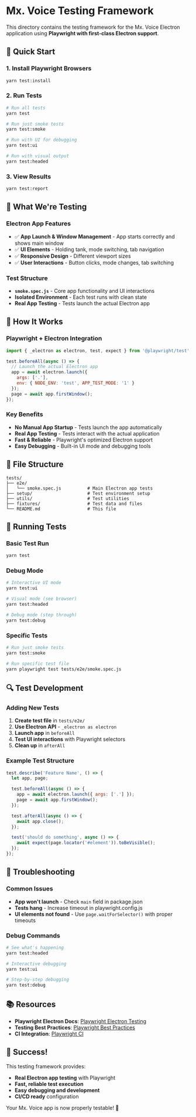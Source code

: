 # Mx. Voice Testing Framework

This directory contains the testing framework for the Mx. Voice Electron application using **Playwright with first-class Electron support**.

## 🚀 **Quick Start**

### **1. Install Playwright Browsers**
```bash
yarn test:install
```

### **2. Run Tests**
```bash
# Run all tests
yarn test

# Run just smoke tests
yarn test:smoke

# Run with UI for debugging
yarn test:ui

# Run with visual output
yarn test:headed
```

### **3. View Results**
```bash
yarn test:report
```

## 🎯 **What We're Testing**

### **Electron App Features**
- ✅ **App Launch & Window Management** - App starts correctly and shows main window
- ✅ **UI Elements** - Holding tank, mode switching, tab navigation
- ✅ **Responsive Design** - Different viewport sizes
- ✅ **User Interactions** - Button clicks, mode changes, tab switching

### **Test Structure**
- **`smoke.spec.js`** - Core app functionality and UI interactions
- **Isolated Environment** - Each test runs with clean state
- **Real App Testing** - Tests launch the actual Electron app

## 🔧 **How It Works**

### **Playwright + Electron Integration**
```javascript
import { _electron as electron, test, expect } from '@playwright/test';

test.beforeAll(async () => {
  // Launch the actual Electron app
  app = await electron.launch({
    args: ['.'],
    env: { NODE_ENV: 'test', APP_TEST_MODE: '1' }
  });
  page = await app.firstWindow();
});
```

### **Key Benefits**
- **No Manual App Startup** - Tests launch the app automatically
- **Real App Testing** - Tests interact with the actual application
- **Fast & Reliable** - Playwright's optimized Electron support
- **Easy Debugging** - Built-in UI mode and debugging tools

## 📁 **File Structure**

```
tests/
├── e2e/
│   └── smoke.spec.js          # Main Electron app tests
├── setup/                     # Test environment setup
├── utils/                     # Test utilities
├── fixtures/                  # Test data and files
└── README.md                  # This file
```

## 🧪 **Running Tests**

### **Basic Test Run**
```bash
yarn test
```

### **Debug Mode**
```bash
# Interactive UI mode
yarn test:ui

# Visual mode (see browser)
yarn test:headed

# Debug mode (step through)
yarn test:debug
```

### **Specific Tests**
```bash
# Run just smoke tests
yarn test:smoke

# Run specific test file
yarn playwright test tests/e2e/smoke.spec.js
```

## 🔍 **Test Development**

### **Adding New Tests**
1. **Create test file** in `tests/e2e/`
2. **Use Electron API** - `_electron as electron`
3. **Launch app** in `beforeAll`
4. **Test UI interactions** with Playwright selectors
5. **Clean up** in `afterAll`

### **Example Test Structure**
```javascript
test.describe('Feature Name', () => {
  let app, page;

  test.beforeAll(async () => {
    app = await electron.launch({ args: ['.'] });
    page = await app.firstWindow();
  });

  test.afterAll(async () => {
    await app.close();
  });

  test('should do something', async () => {
    await expect(page.locator('#element')).toBeVisible();
  });
});
```

## 🚨 **Troubleshooting**

### **Common Issues**
- **App won't launch** - Check `main` field in package.json
- **Tests hang** - Increase timeout in playwright.config.js
- **UI elements not found** - Use `page.waitForSelector()` with proper timeouts

### **Debug Commands**
```bash
# See what's happening
yarn test:headed

# Interactive debugging
yarn test:ui

# Step-by-step debugging
yarn test:debug
```

## 📚 **Resources**

- **Playwright Electron Docs**: [Playwright Electron Testing](https://playwright.dev/docs/api/class-electron)
- **Testing Best Practices**: [Playwright Best Practices](https://playwright.dev/docs/best-practices)
- **CI Integration**: [Playwright CI](https://playwright.dev/docs/ci)

## 🎉 **Success!**

This testing framework provides:
- **Real Electron app testing** with Playwright
- **Fast, reliable test execution**
- **Easy debugging and development**
- **CI/CD ready** configuration

Your Mx. Voice app is now properly testable! 🚀
